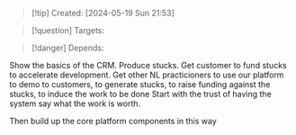 
>[!tip] Created: [2024-05-19 Sun 21:53]

>[!question] Targets: 

>[!danger] Depends: 

Show the basics of the CRM.
Produce stucks.
Get customer to fund stucks to accelerate development.
Get other NL practicioners to use our platform to demo to customers, to generate stucks, to raise funding against the stucks, to induce the work to be done
Start with the trust of having the system say what the work is worth.

Then build up the core platform components in this way

